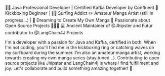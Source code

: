 👨‍💻 Java Professional Developer | Certified Kafka Developer by Confluent
🥊 Kickboxing Beginner | 🏄‍♂️ Surfing Addict
✏️ Amateur Manga Artist (still in progress...) | 🌟 Dreaming to Create My Own Manga
🌱 Passionate about Open Source Projects 🤩🤩🤩
💻 Ancient Maintainer of @Jhipster and Futur contributor to @LangChain4J Projects

I'm a developer with a passion for Java and Kafka, certified in both. When I'm not coding, you'll find me in the kickboxing ring or catching waves on my surfboard during the summer. I'm also an amateur manga artist, working towards creating my own manga series (stay tuned...). 
Contributing to open source projects like Jhipster and LangChain4j is where I find fulfillment and joy. Let's collaborate and build something amazing together! 🤩
